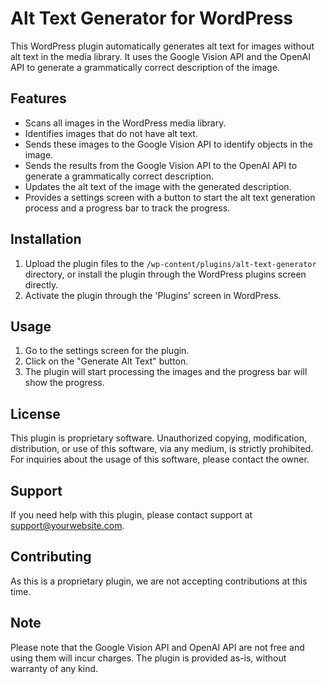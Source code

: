 # Alt Text Generator for WordPress

This WordPress plugin automatically generates alt text for images without alt text in the media library. It uses the Google Vision API and the OpenAI API to generate a grammatically correct description of the image.

## Features

- Scans all images in the WordPress media library.
- Identifies images that do not have alt text.
- Sends these images to the Google Vision API to identify objects in the image.
- Sends the results from the Google Vision API to the OpenAI API to generate a grammatically correct description.
- Updates the alt text of the image with the generated description.
- Provides a settings screen with a button to start the alt text generation process and a progress bar to track the progress.

## Installation

1. Upload the plugin files to the `/wp-content/plugins/alt-text-generator` directory, or install the plugin through the WordPress plugins screen directly.
2. Activate the plugin through the 'Plugins' screen in WordPress.

## Usage

1. Go to the settings screen for the plugin.
2. Click on the "Generate Alt Text" button.
3. The plugin will start processing the images and the progress bar will show the progress.

## License

This plugin is proprietary software. Unauthorized copying, modification, distribution, or use of this software, via any medium, is strictly prohibited. For inquiries about the usage of this software, please contact the owner.

## Support

If you need help with this plugin, please contact support at support@yourwebsite.com.

## Contributing

As this is a proprietary plugin, we are not accepting contributions at this time.

## Note

Please note that the Google Vision API and OpenAI API are not free and using them will incur charges. The plugin is provided as-is, without warranty of any kind.
